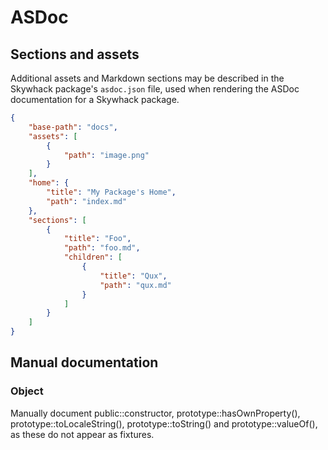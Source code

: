 # ASDoc

## Sections and assets

Additional assets and Markdown sections may be described in the Skywhack package's `asdoc.json` file, used when rendering the ASDoc documentation for a Skywhack package.

```json
{
    "base-path": "docs",
    "assets": [
        {
            "path": "image.png"
        }
    ],
    "home": {
        "title": "My Package's Home",
        "path": "index.md"
    },
    "sections": [
        {
            "title": "Foo",
            "path": "foo.md",
            "children": [
                {
                    "title": "Qux",
                    "path": "qux.md"
                }
            ]
        }
    ]
}
```

## Manual documentation

### Object

Manually document public::constructor, prototype::hasOwnProperty(), prototype::toLocaleString(), prototype::toString() and prototype::valueOf(), as these do not appear as fixtures.